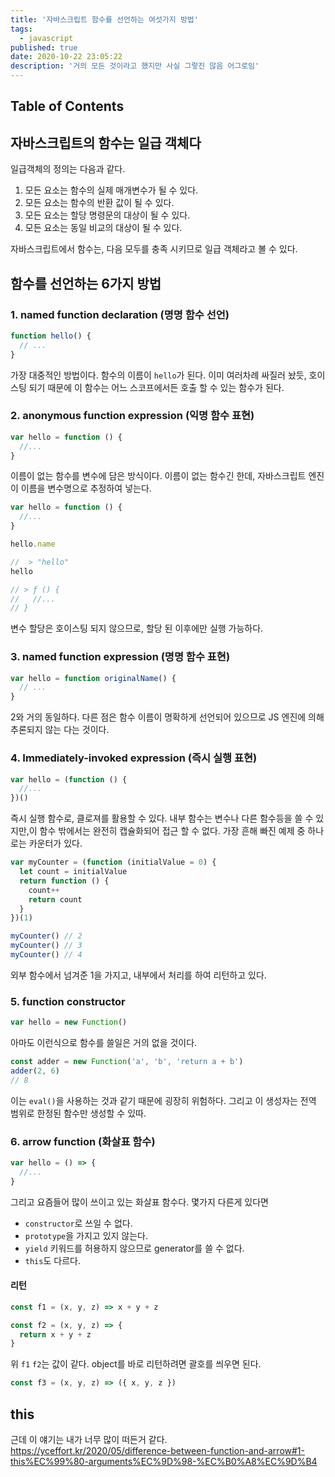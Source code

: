 ```yaml
---
title: '자바스크립트 함수를 선언하는 여섯가지 방법'
tags:
  - javascript
published: true
date: 2020-10-22 23:05:22
description: '거의 모든 것이라고 했지만 사실 그렇진 않음 어그로임'
---
```


## Table of Contents

## 자바스크립트의 함수는 일급 객체다

일급객체의 정의는 다음과 같다.

1. 모든 요소는 함수의 실제 매개변수가 될 수 있다.
2. 모든 요소는 함수의 반환 값이 될 수 있다.
3. 모든 요소는 할당 명령문의 대상이 될 수 있다.
4. 모든 요소는 동일 비교의 대상이 될 수 있다.

자바스크립트에서 함수는, 다음 모두를 충족 시키므로 일급 객체라고 볼 수 있다.

## 함수를 선언하는 6가지 방법

### 1. named function declaration (명명 함수 선언)

```javascript
function hello() {
  // ...
}
```

가장 대중적인 방법이다. 함수의 이름이 `hello`가 된다. 이미 여러차례 싸질러 놨듯, 호이스팅 되기 때문에 이 함수는 어느 스코프에서든 호출 할 수 있는 함수가 된다.

### 2. anonymous function expression (익명 함수 표현)

```javascript
var hello = function () {
  //...
}
```

이름이 없는 함수를 변수에 담은 방식이다. 이름이 없는 함수긴 한데, 자바스크립트 엔진이 이름을 변수명으로 추정하여 넣는다.

```javascript
var hello = function () {
  //...
}

hello.name

//  > "hello"
hello

// > ƒ () {
//   //...
// }
```

변수 할당은 호이스팅 되지 않으므로, 할당 된 이후에만 실행 가능하다.

### 3. named function expression (명명 함수 표현)

```javascript
var hello = function originalName() {
  // ...
}
```

2와 거의 동일하다. 다른 점은 함수 이름이 명확하게 선언되어 있으므로 JS 엔진에 의해 추론되지 않는 다는 것이다.

### 4. Immediately-invoked expression (즉시 실행 표현)

```javascript
var hello = (function () {
  //...
})()
```

즉시 실행 함수로, 클로져를 활용할 수 있다. 내부 함수는 변수나 다른 함수등을 쓸 수 있지만,이 함수 밖에서는 완전히 캡슐화되어 접근 할 수 없다. 가장 흔해 빠진 예제 중 하나로는 카운터가 있다.

```javascript
var myCounter = (function (initialValue = 0) {
  let count = initialValue
  return function () {
    count++
    return count
  }
})(1)

myCounter() // 2
myCounter() // 3
myCounter() // 4
```

외부 함수에서 넘겨준 1을 가지고, 내부에서 처리를 하여 리턴하고 있다.

### 5. function constructor

```javascript
var hello = new Function()
```

아마도 이런식으로 함수를 쓸일은 거의 없을 것이다.

```javascript
const adder = new Function('a', 'b', 'return a + b')
adder(2, 6)
// 8
```

이는 `eval()`을 사용하는 것과 같기 때문에 굉장히 위험하다. 그리고 이 생성자는 전역 범위로 한정된 함수만 생성할 수 있따.

### 6. arrow function (화살표 함수)

```javascript
var hello = () => {
  //...
}
```

그리고 요즘들어 많이 쓰이고 있는 화살표 함수다. 몇가지 다른게 있다면

- `constructor`로 쓰일 수 없다.
- `prototype`을 가지고 있지 않는다.
- `yield` 키워드를 허용하지 않으므로 generator를 쓸 수 없다.
- `this`도 다르다.

#### 리턴

```javascript
const f1 = (x, y, z) => x + y + z

const f2 = (x, y, z) => {
  return x + y + z
}
```

위 `f1` `f2`는 값이 같다. object를 바로 리턴하려면 괄호를 씌우면 된다.

```javascript
const f3 = (x, y, z) => ({ x, y, z })
```

## this

근데 이 얘기는 내가 너무 많이 떠든거 같다. https://yceffort.kr/2020/05/difference-between-function-and-arrow#1-this%EC%99%80-arguments%EC%9D%98-%EC%B0%A8%EC%9D%B4
